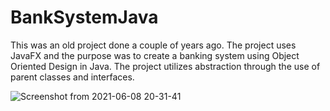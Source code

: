 # BankSystemJava
This was an old project done a couple of years ago. The project uses JavaFX and the purpose was to create a banking system using Object Oriented Design in Java. The project utilizes abstraction through the use of parent classes and interfaces.

![Screenshot from 2021-06-08 20-31-41](https://user-images.githubusercontent.com/52585921/121274533-b14b0500-c898-11eb-8600-da1db7bfe1ae.png)
